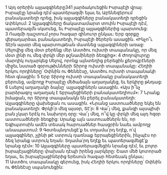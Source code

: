 1 Այդ օրերին այլազգիները341 յարձակուեցին Իսրայէլի վրայ: Իսրայէլը նրանց դէմ պատերազմի ելաւ եւ Աբենեզերում բանակատեղի դրեց, իսկ այլազգիները բանակատեղի դրեցին Ափեկում: 2 Այլազգիները ճակատամարտ տուին Իսրայէլի դէմ, պատերազմն սկսուեց, եւ Իսրայէլը այլազգիներից պարտուեց: 3 Ռազմի դաշտում չորս հազար զինուոր ընկաւ: Երբ զօրքը վերադարձաւ բանակատեղի, Իսրայէլի ծերերն ասացին. «Ինչո՞ւ Տէրն այսօր մեզ պարտութեան մատնեց այլազգիների առաջ: Սելովից մեզ մօտ բերենք մեր Աստծու ուխտի տապանակը, որ մեզ մօտ լինի ու մեզ փրկի մեր թշնամիների ձեռքից»: 4 Ժողովուրդը մարդիկ ուղարկեց Սելով, որոնք այնտեղից բերեցին քերովբէների միջեւ նստած զօրութիւնների Տիրոջ ուխտի տապանակը: Հեղիի երկու որդիները՝ Օփնին ու Փենեէսը, Աստծու ուխտի տապանակի հետ գնացին: 5 Երբ Տիրոջ ուխտի տապանակը բանակատեղի բերուեց, ամբողջ Իսրայէլը մեծաձայն աղաղակեց, եւ երկիրը թնդաց: 6 Լսելով աղաղակի ձայնը՝ այլազգիներն ասացին. «Այս ի՜նչ բարձրագոչ աղաղակ է եբրայեցիների բանակատեղիում»: 7 Նրանք իմացան, որ Տիրոջ տապանակն են բերել բանակատեղի: Այլազգիները վախեցան ու ասացին. «Նրանց աստուածները եկել են բանակատեղի: Փրկի՛ր մեզ այսօր, Տէ՛ր: 8 Վա՜յ մեզ, քանզի այսպիսի բան չկար երէկ ու նախորդ օրը: Վա՜յ մեզ, ո՞վ կը փրկի մեզ այդ հզօր աստուածների ձեռքից: Սրանք այն աստուածներն են, որ Եգիպտոսին ամէն տեսակ հարուածներ հասցրին նաեւ ամբողջ անապատում: 9 Գօտեպնդուեցէ՛ք եւ տղամա՛րդ եղէք, ո՛վ այլազգիներ, չլինի թէ ստրուկ դառնաք եբրայեցիներին, ինչպէս որ ձեզ նրանք ստրուկ եղան: Տղամա՛րդ եղէք եւ պատերազմեցէ՛ք նրանց դէմ»: 10 Այլազգիները պատերազմեցին նրանց դէմ, եւ բոլոր իսրայէլացիները փախան դէպի իրենց յարկերը: Շատ մեծ կոտորած եղաւ, եւ իսրայէլացիներից երեսուն հազար հետեւակ ընկաւ: 11 Աստծու տապանակը գերուեց, իսկ Հեղիի երկու որդիները՝ Օփնին ու Փենեէսը սպանուեցին:
